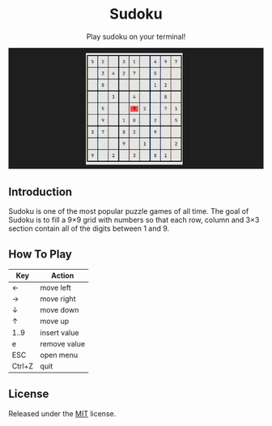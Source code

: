 <div style="text-align:center;">
  <h1 align="center"> Sudoku </h1>
  <p align="center"> Play sudoku on your terminal! </p>
  <p align="center"> <img src="images/screenshot.png" /> </p>
</div>

## Introduction

Sudoku is one of the most popular puzzle games of all time. The goal of Sudoku is to fill a 9×9 grid with numbers so that each row, column and 3×3 section contain all of the digits between 1 and 9.

## How To Play

| Key    | Action       |
| ------ | ------------ |
| &larr; | move left    |
| &rarr; | move right   |
| &darr; | move down    |
| &uarr; | move up      |
| 1..9   | insert value |
| e      | remove value |
| ESC    | open menu    |
| Ctrl+Z | quit         |

## License

Released under the [MIT](LICENSE) license.
